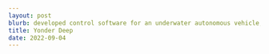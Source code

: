 ```yaml
---
layout: post
blurb: developed control software for an underwater autonomous vehicle, intended to be used to study glacier melting
title: Yonder Deep
date: 2022-09-04
---
```

